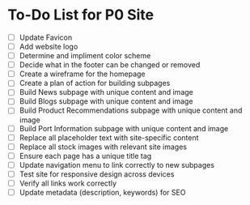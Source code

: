 # To-Do List for P0 Site

- [ ] Update Favicon  
- [ ] Add website logo 
- [ ] Determine and impliment color scheme 
- [ ] Decide what in the footer can be changed or removed  
- [ ] Create a wireframe for the homepage  
- [ ] Create a plan of action for building subpages  
- [ ] Build News subpage with unique content and image  
- [ ] Build Blogs subpage with unique content and image  
- [ ] Build Product Recommendations subpage with unique content and image  
- [ ] Build Port Information subpage with unique content and image  
- [ ] Replace all placeholder text with site-specific content  
- [ ] Replace all stock images with relevant site images  
- [ ] Ensure each page has a unique title tag  
- [ ] Update navigation menu to link correctly to new subpages    
- [ ] Test site for responsive design across devices  
- [ ] Verify all links work correctly  
- [ ] Update metadata (description, keywords) for SEO  
